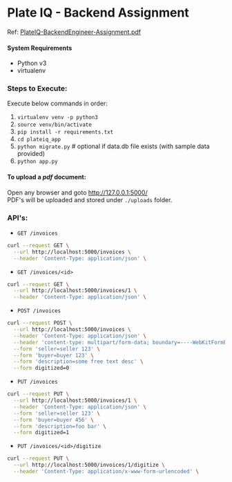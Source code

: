 # Plate IQ - Backend Assignment

Ref: [PlateIQ-BackendEngineer-Assignment.pdf](PlateIQ-BackendEngineer-Assignment.pdf)


#### System Requirements
* Python v3
* virtualenv

### Steps to Execute:
Execute below commands in order:
1) `virtualenv venv -p python3`
2) `source venv/bin/activate`
3) `pip install -r requirements.txt`
4) `cd plateiq_app`
4) `python migrate.py`      # optional if data.db file exists (with sample data provided)
5) `python app.py`

#### To upload a __*pdf*__ document:
Open any browser and goto http://127.0.0.1:5000/ <br>
PDF's will be uploaded and stored under `./uploads` folder.

### API's:
* `GET /invoices`
```bash
curl --request GET \
  --url http://localhost:5000/invoices \
  --header 'Content-Type: application/json' \
```

* `GET /invoices/<id>`
```bash
curl --request GET \
  --url http://localhost:5000/invoices/1 \
  --header 'Content-Type: application/json' \
```

* `POST /invoices`
```bash
curl --request POST \
  --url http://localhost:5000/invoices \
  --header 'Content-Type: application/json' \
  --header 'content-type: multipart/form-data; boundary=----WebKitFormBoundary7MA4YWxkTrZu0gW' \
  --form 'seller=seller 123' \
  --form 'buyer=buyer 123' \
  --form 'description=some free text desc' \
  --form digitized=0
```

* `PUT /invoices`
```bash
curl --request PUT \
  --url http://localhost:5000/invoices/1 \
  --header 'Content-Type: application/json' \
  --form 'seller=seller 123' \
  --form 'buyer=buyer 456' \
  --form 'description=foo bar' \
  --form digitized=1
```


* `PUT /invoices/<id>/digitize`
```bash
curl --request PUT \
  --url http://localhost:5000/invoices/1/digitize \
  --header 'Content-Type: application/x-www-form-urlencoded' \
```